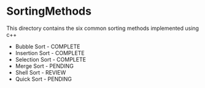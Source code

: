 # SortingMethods

This directory contains the six common sorting methods implemented using c++

* Bubble Sort  - COMPLETE
* Insertion Sort - COMPLETE
* Selection Sort - COMPLETE
* Merge Sort - PENDING
* Shell Sort - REVIEW
* Quick Sort - PENDING
